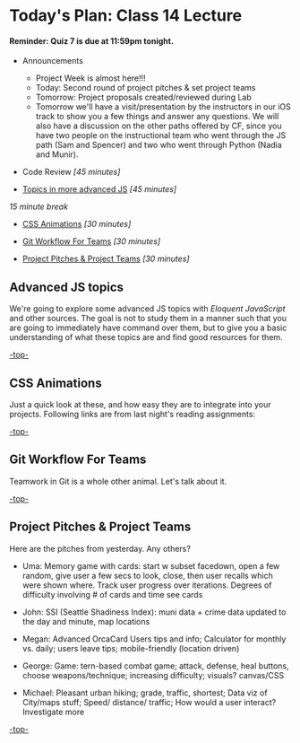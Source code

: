 <a id="top"></a>
# Today's Plan: Class 14 Lecture

#### Reminder: Quiz 7 is due at 11:59pm tonight.

- Announcements
  - Project Week is almost here!!!
  - Today: Second round of project pitches & set project teams
  - Tomorrow: Project proposals created/reviewed during Lab
  - Tomorrow we'll have a visit/presentation by the instructors in our iOS track to show you a few things and answer any questions. We will also have a discussion on the other paths offered by CF, since you have two people on the instructional team who went through the JS path (Sam and Spencer) and two who went through Python (Nadia and Munir).

- Code Review *[45 minutes]*

- [Topics in more advanced JS](#js) *[45 minutes]*

*15 minute break*

- [CSS Animations](#css) *[30 minutes]*

- [Git Workflow For Teams](#git) *[30 minutes]*

- [Project Pitches & Project Teams](#pitches) *[30 minutes]*

<a id="js"></a>
## Advanced JS topics

We're going to explore some advanced JS topics with *Eloquent JavaScript* and other sources. The goal is not to study them in a manner such that you are going to immediately have command over them, but to give you a basic understanding of what these topics are and find good resources for them.

[-top-](#top)

<a id="css"></a>
## CSS Animations

Just a quick look at these, and how easy they are to integrate into your projects. Following links are from last night's reading assignments:



[-top-](#top)

<a id="git"></a>
## Git Workflow For Teams

Teamwork in Git is a whole other animal. Let's talk about it.



[-top-](#top)

<a id="pitches"></a>
## Project Pitches & Project Teams

Here are the pitches from yesterday. Any others?

- Uma: Memory game with cards: start w subset facedown, open a few random, give user a few secs to look, close, then user recalls which were shown where. Track user progress over iterations. Degrees of difficulty involving # of cards and time see cards

- John: SSI (Seattle Shadiness Index): muni data + crime data updated to the day and minute, map locations

- Megan: Advanced OrcaCard Users tips and info; Calculator for monthly vs. daily; users leave tips; mobile-friendly (location driven)

- George: Game: tern-based combat game; attack, defense, heal buttons, choose weapons/technique; increasing difficulty; visuals? canvas/CSS

- Michael: Pleasant urban hiking; grade, traffic, shortest; Data viz of City/maps stuff; Speed/ distance/ traffic; How would a user interact? Investigate more

[-top-](#top)
